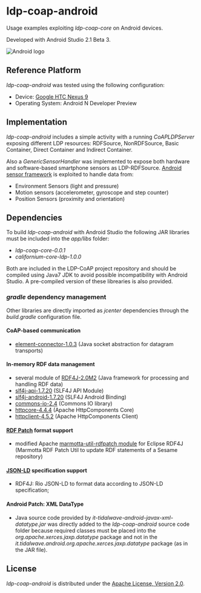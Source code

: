 ldp-coap-android
===================

Usage examples exploiting _ldp-coap-core_ on Android devices.

Developed with Android Studio 2.1 Beta 3.

![Android logo](https://www.android.com/static/img/logos-2x/android-wordmark-8EC047.png "Android logo")

Reference Platform
-------------

_ldp-coap-android_ was tested using the following configuration:

- Device: [Google HTC Nexus 9](https://en.wikipedia.org/wiki/Nexus_9)
- Operating System: Android N Developer Preview

Implementation
-------------

_ldp-coap-android_ includes a simple activity with a running _CoAPLDPServer_ exposing different LDP resources: 
RDFSource, NonRDFSource, Basic Container, Direct Container and Indirect Container.

Also a _GenericSensorHandler_ was implemented to expose both hardware and software-based smartphone sensors as LDP-RDFSource. 
[Android sensor framework](http://developer.android.com/guide/topics/sensors/sensors_overview.html) is exploited to handle data from:

- Environment Sensors (light and pressure)
- Motion sensors (accelerometer, gyroscope and step counter)
- Position Sensors (proximity and orientation)

Dependencies
-------------

To build _ldp-coap-android_ with Android Studio the following JAR libraries must be included into the _app/libs_ folder:

- _ldp-coap-core-0.0.1_
- _californium-core-ldp-1.0.0_ 

Both are included in the LDP-CoAP project repository and should be compiled using Java7 JDK to avoid possible incompatibility with Android Studio. 
A pre-compiled version of these librearies is also provided. 

### _gradle_ dependency management
 
Other libraries are directly imported as _jcenter_ dependencies through the _build.gradle_ configuration file.

#### CoAP-based communication
- [element-connector-1.0.3](http://mvnrepository.com/artifact/org.eclipse.californium/element-connector) (Java socket abstraction for datagram transports)

#### In-memory RDF data management
- several module of [RDF4J-2.0M2](http://rdf4j.org/) (Java framework for processing and handling RDF data)
- [slf4j-api-1.7.20](http://mvnrepository.com/artifact/org.slf4j/slf4j-api) (SLF4J API Module)
- [slf4j-android-1.7.20](http://mvnrepository.com/artifact/org.slf4j/slf4j-android) (SLF4J Android Binding)
- [commons-io-2.4](http://mvnrepository.com/artifact/commons-io/commons-io) (Commons IO library)
- [httpcore-4.4.4](http://mvnrepository.com/artifact/org.apache.httpcomponents/httpcore) (Apache HttpComponents Core)
- [httpclient-4.5.2](http://mvnrepository.com/artifact/org.apache.httpcomponents/httpclient) (Apache HttpComponents Client)

#### [RDF Patch](http://afs.github.io/rdf-patch/) format support
- modified Apache [marmotta-util-rdfpatch module](https://github.com/sisinflab-swot/marmotta-util-rdfpatch-rdf4j) for Eclipse RDF4J (Marmotta RDF Patch Util to update RDF statements of a Sesame repository)

#### [JSON-LD](http://www.w3.org/TR/json-ld/) specification support
- RDF4J: Rio JSON-LD to format data according to JSON-LD specification;

#### Android Patch: XML DataType
- Java source code provided by _it-tidalwave-android-javax-xml-datatype.jar_ was directly added to the _ldp-coap-android_ source code folder because required classes must be placed 
into the _org.apache.xerces.jaxp.datatype_ package and not in the _it.tidalwave.android.org.apache.xerces.jaxp.datatype_ package (as in the JAR file).

License
-------------

_ldp-coap-android_ is distributed under the [Apache License, Version 2.0](http://www.apache.org/licenses/LICENSE-2.0).